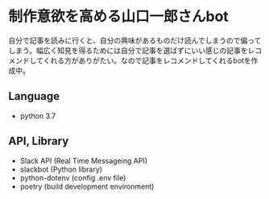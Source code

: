 # 制作意欲を高める山口一郎さんbot

自分で記事を読みに行くと、自分の興味があるものだけ読んでしまうので偏ってしまう。幅広く知見を得るためには自分で記事を選ばずにいい感じの記事をレコメンドしてくれる方がありがたい。なので記事をレコメンドしてくれるbotを作成中。

## Language

- python 3.7

## API, Library

- Slack API (Real Time Messageing API)
- slackbot (Python library)
- python-dotenv (config .env file)
- poetry (build development environment)

